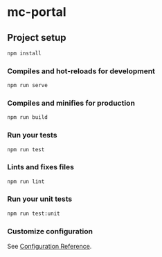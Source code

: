 # mc-portal

## Project setup

```sh
npm install
```

### Compiles and hot-reloads for development

```sh
npm run serve
```

### Compiles and minifies for production

```sh
npm run build
```

### Run your tests

```sh
npm run test
```

### Lints and fixes files

```sh
npm run lint
```

### Run your unit tests

```sh
npm run test:unit
```

### Customize configuration

See [Configuration Reference](https://cli.vuejs.org/config/).
